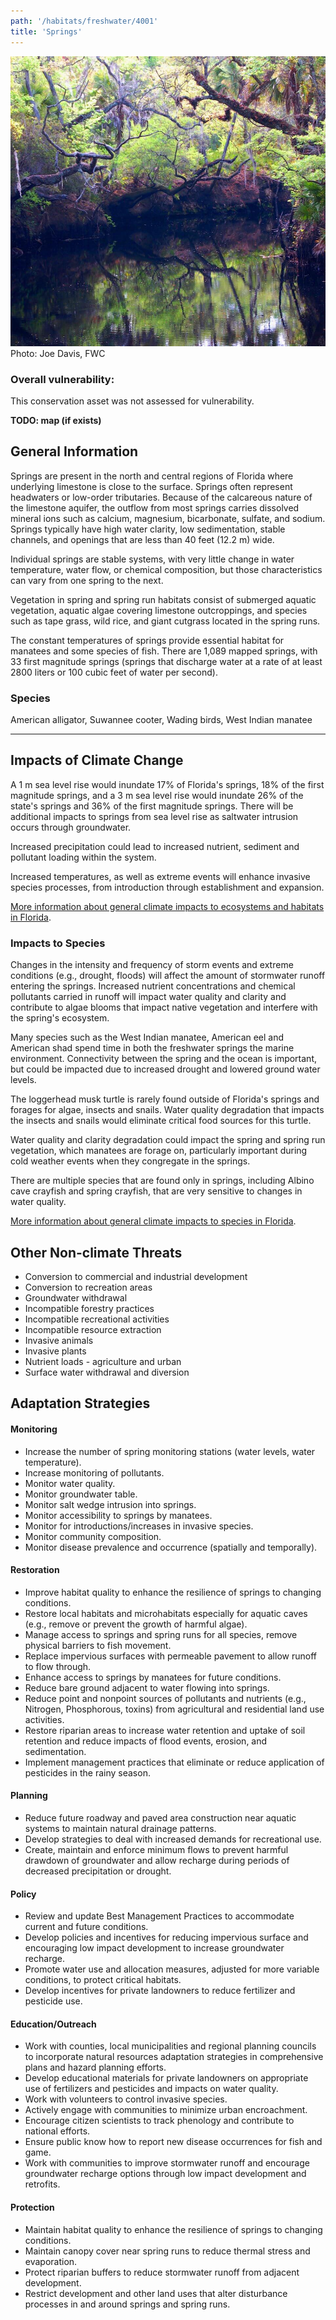 ```yaml
---
path: '/habitats/freshwater/4001'
title: 'Springs'
---
```


<content-header icon="springs" title="Springs"></content-header>

<div id="TopSection">

<div class="header-photo"><img src="4001.jpg" alt="Photo for Springs"/>
<figcaption>Photo: Joe Davis, FWC</figcaption></div>

<div>

### Overall vulnerability:

This conservation asset was not assessed for vulnerability.



</div>
</div>

**TODO: map (if exists)**

## General Information

Springs are present in the north and central regions of Florida where underlying limestone is close to the surface. Springs often represent headwaters or low-order tributaries.  Because of the calcareous nature of the limestone aquifer, the outflow from most springs carries dissolved mineral ions such as calcium, magnesium, bicarbonate, sulfate, and sodium. Springs typically have high water clarity, low sedimentation, stable channels, and openings that are less than 40 feet (12.2 m) wide.  

Individual springs are stable systems, with very little change in water temperature, water flow, or chemical composition, but those characteristics can vary from one spring to the next.  

Vegetation in spring and spring run habitats consist of submerged aquatic vegetation, aquatic algae covering limestone outcroppings, and species such as tape grass, wild rice, and giant cutgrass located in the spring runs. 

The constant temperatures of springs provide essential habitat for manatees and some species of fish.  There are 1,089 mapped springs, with 33 first magnitude springs (springs that discharge water at a rate of at least 2800 liters or 100 cubic feet  of water per second).





### Species

American alligator, Suwannee cooter, Wading birds, West Indian manatee

<hr />

## Impacts of Climate Change

A 1 m sea level rise would inundate 17% of Florida's springs, 18% of the first magnitude springs, and a 3 m sea level rise would inundate 26% of the state's springs and 36% of the first magnitude springs.  There will be additional impacts to springs from sea level rise as saltwater intrusion occurs through groundwater.   

Increased precipitation could lead to increased nutrient, sediment and pollutant loading within the system.   

Increased temperatures, as well as extreme events  will enhance invasive species processes, from introduction through establishment and expansion.



[More information about general climate impacts to ecosystems and habitats in Florida](/impacts/habitats).

### Impacts to Species

Changes in the intensity and frequency of storm events and extreme conditions (e.g., drought, floods) will affect the amount of stormwater runoff entering the springs.  Increased nutrient concentrations and chemical pollutants carried in runoff will impact water quality and clarity and contribute to algae blooms that impact native vegetation and interfere with the spring's ecosystem.  

Many species such as the West Indian manatee, American eel and American shad spend time in both the freshwater springs the marine environment.  Connectivity between the spring and the ocean is important, but could be impacted due to increased drought and lowered ground water levels.  

The loggerhead musk turtle is rarely found outside of Florida's springs and forages for algae, insects and snails.  Water quality degradation that impacts the insects and snails would eliminate critical food sources for this turtle.  

Water quality and clarity degradation could impact the spring and spring run vegetation, which manatees are forage on, particularly important during cold weather events when they congregate in the springs.  

There are multiple species that are found only in springs, including Albino cave crayfish and spring crayfish, that are very sensitive to changes in water quality.

[More information about general climate impacts to species in Florida](/impacts/species).

## Other Non-climate Threats

-	Conversion to commercial and industrial development
-	Conversion to recreation areas
-	Groundwater withdrawal
-	Incompatible forestry practices
-	Incompatible recreational activities
-	Incompatible resource extraction
-	Invasive animals
-	Invasive plants
-	Nutrient loads - agriculture and urban
-	Surface water withdrawal and diversion


## Adaptation Strategies

#### Monitoring

- Increase the number of spring monitoring stations (water levels, water temperature).
- Increase monitoring of pollutants.
- Monitor water quality.
- Monitor groundwater table.
- Monitor salt wedge intrusion into springs.
- Monitor accessibility to springs by manatees.
- Monitor for introductions/increases in invasive species.
- Monitor community composition.
- Monitor disease prevalence and occurrence (spatially and temporally).


#### Restoration

- Improve habitat quality to enhance the resilience of springs to changing conditions.
- Restore local habitats and microhabitats especially for aquatic caves (e.g., remove or prevent the growth of harmful algae).
- Manage access to springs and spring runs for all species, remove physical barriers to fish movement.
- Replace impervious surfaces with permeable pavement to allow runoff to flow through.
- Enhance access to springs by manatees for future conditions.
- Reduce bare ground adjacent to water flowing into springs.
- Reduce point and nonpoint sources of pollutants and nutrients (e.g., Nitrogen, Phosphorous, toxins) from agricultural and residential land use activities.
- Restore riparian areas to increase water retention and uptake of soil retention and reduce impacts of flood events, erosion, and sedimentation.
- Implement management practices that eliminate or reduce application of pesticides in the rainy season.


#### Planning

- Reduce future roadway and paved area construction near aquatic systems to maintain natural drainage patterns.
- Develop strategies to deal with increased demands for recreational use.
- Create, maintain and enforce minimum flows to prevent harmful drawdown of groundwater and allow recharge during periods of decreased precipitation or drought.


#### Policy

- Review and update Best Management Practices to accommodate current and future conditions.
- Develop policies and incentives for reducing impervious surface and encouraging low impact development to increase groundwater recharge.
- Promote water use and allocation measures, adjusted for more variable conditions, to protect critical habitats.
- Develop incentives for private landowners to reduce fertilizer and pesticide use.


#### Education/Outreach

- Work with counties, local municipalities and regional planning councils to incorporate natural resources adaptation strategies in comprehensive plans and hazard planning efforts.
- Develop educational materials for private landowners on appropriate use of fertilizers and pesticides and impacts on water quality.
- Work with volunteers to control invasive species.
- Actively engage with communities to minimize urban encroachment.
- Encourage citizen scientists to track phenology and contribute to national efforts.
- Ensure public know how to report new disease occurrences for fish and game.
- Work with communities to improve stormwater runoff and encourage groundwater recharge options through low impact development and retrofits.


#### Protection

- Maintain habitat quality to enhance the resilience of springs to changing conditions.
- Maintain canopy cover near spring runs to reduce thermal stress and evaporation.
- Protect riparian buffers to reduce stormwater runoff from adjacent development.
- Restrict development and other land uses that alter disturbance processes in and around springs and spring runs.





